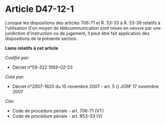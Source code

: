 # Article D47-12-1

Lorsque les dispositions des articles 706-71 et R. 53-33 à R. 53-39 relatifs à l'utilisation d'un moyen de télécommunication
sont mises en oeuvre par une juridiction d'instruction ou de jugement, il peut être fait application des dispositions de la
présente section.

**Liens relatifs à cet article**

_Codifié par_:

  - Décret n°59-322 1959-02-23

_Créé par_:

  - Décret n°2007-1620 du 15 novembre 2007 - art. 5 () JORF 17 novembre 2007

_Cite_:

  - Code de procédure pénale - art. 706-71 (VT)
  - Code de procédure pénale - art. R53-33 (V)
